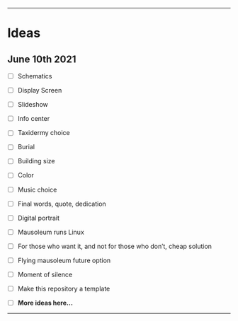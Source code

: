  <!-- Pet mausoleum software [template]⭐ !-->

***

# Ideas

## June 10th 2021

- [ ] Schematics

- [ ] Display Screen

- [ ] Slideshow

- [ ] Info center

- [ ] Taxidermy choice

- [ ] Burial

- [ ] Building size

- [ ] Color

- [ ] Music choice

- [ ] Final words, quote, dedication

- [ ] Digital portrait

- [ ] Mausoleum runs Linux

- [ ] For those who want it, and not for those who don’t, cheap solution

- [ ] Flying mausoleum future option

- [ ] Moment of silence

- [ ] Make this repository a template

- [ ] **More ideas here...**

***

<!-- Fork to : the guinea I myrick mausoleum⭐ !-->
